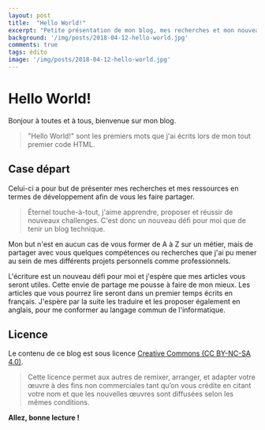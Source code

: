 ```yaml
---
layout: post
title:  "Hello World!"
excerpt: "Petite présentation de mon blog, mes recherches et mon nouveau challenge !"
background: '/img/posts/2018-04-12-hello-world.jpg'
comments: true
tags: édito
image: '/img/posts/2018-04-12-hello-world.jpg'
---
```


# Hello World!

Bonjour à toutes et à tous, bienvenue sur mon blog. 

> "Hello World!" sont les premiers mots que j'ai écrits lors de mon tout premier code HTML.

## Case départ

Celui-ci a pour but de présenter mes recherches et mes ressources en termes de développement afin de vous les faire partager.

> Éternel touche-à-tout, j'aime apprendre, proposer et réussir de nouveaux challenges. C'est donc un nouveau défi pour moi que de tenir un blog technique.

Mon but n'est en aucun cas de vous former de A à Z sur un métier, mais de partager avec vous quelques compétences ou recherches que j'ai pu mener au sein de mes différents projets personnels comme professionnels.

L'écriture est un nouveau défi pour moi et j'espère que mes articles vous seront utiles. Cette envie de partage me pousse à faire de mon mieux. 
Les articles que vous pourrez lire seront dans un premier temps écrits en français. 
J'espère par la suite les traduire et les proposer également en anglais, pour me conformer au langage commun de l'informatique.

## Licence

Le contenu de ce blog est sous licence [Creative Commons (CC BY-NC-SA 4.0)](https://creativecommons.org/licenses/by-nc-sa/4.0/).

> Cette licence permet aux autres de remixer, arranger, et adapter votre œuvre à des fins non commerciales tant qu’on vous crédite en citant votre nom et que les nouvelles œuvres sont diffusées selon les mêmes conditions.

**Allez, bonne lecture !**